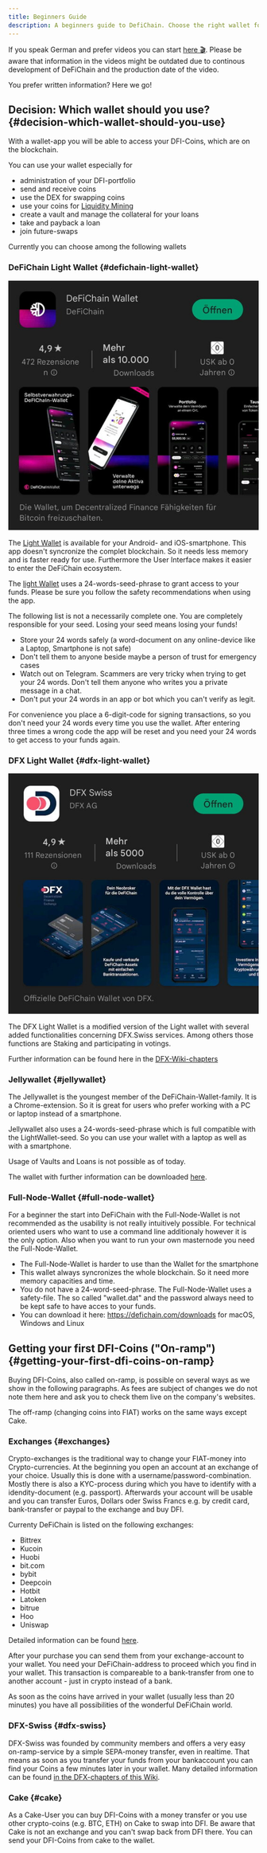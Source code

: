 ```yaml
---
title: Beginners Guide
description: A beginners guide to DefiChain. Choose the right wallet for your needs and buy DFI coins on an exchange.  
---
```


If you speak German and prefer videos you can start [here 🎬](https://www.youtube.com/watch?v=q4MUebLlLzM&list=PLc-FB8e3YKYtju2G0O7bcUB1FE2t2SD0j). Please be aware that information in the videos might be outdated due to continous development of DeFiChain and the production date of the video.

You prefer written information? Here we go!

## Decision: Which wallet should you use? {#decision-which-wallet-should-you-use}

With a wallet-app you will be able to access your DFI-Coins, which are on the blockchain.

You can use your wallet especially for

- administration of your DFI-portfolio
- send and receive coins
- use the DEX for swapping coins
- use your coins for [Liquidity Mining](./Liquidity_Mining.md)
- create a vault and manage the collateral for your loans
- take and payback a loan
- join future-swaps

Currently you can choose among the following wallets

### DeFiChain Light Wallet {#defichain-light-wallet}

![](./../media/beginnersguide_EN_01.jpg)

The [Light Wallet](./Lightwallet.md) is available for your Android- and iOS-smartphone. This app doesn't syncronize the complet blockchain. So it needs less memory and is faster ready for use. Furthermore the User Interface makes it easier to enter the DeFiChain ecosystem.

The [light Wallet](./Lightwallet.md) uses a 24-words-seed-phrase to grant access to your funds. Please be sure you follow the safety recommendations when using the app.

The following list is not a necessarily complete one. You are completely responsible for your seed. Losing your seed means losing your funds!

- Store your 24 words safely (a word-document on any online-device like a Laptop, Smartphone is not safe)
- Don't tell them to anyone beside maybe a person of trust for emergency cases
- Watch out on Telegram. Scammers are very tricky when trying to get your 24 words. Don't tell them anyone who writes you a private message in a chat.
- Don't put your 24 words in an app or bot which you can't verify as legit.

For convenience you place a 6-digit-code for signing transactions, so you don't need your 24 words every time you use the wallet. After entering three times a wrong code the app will be reset and you need your 24 words to get access to your funds again.

### DFX Light Wallet {#dfx-light-wallet}

![](./../media/beginnersguide_EN_02.jpg)

The DFX Light Wallet is a modified version of the Light wallet with several added functionalities concerning DFX.Swiss services. Among others those functions are Staking and participating in votings.

Further information can be found here in the [DFX-Wiki-chapters](./DFX_FAQ.md)

### Jellywallet {#jellywallet}

The Jellywallet is the youngest member of the DeFiChain-Wallet-family. It is a Chrome-extension. So it is great for users who prefer working with a PC or laptop instead of a smartphone.

Jellywallet also uses a 24-words-seed-phrase which is full compatible with the LightWallet-seed. So you can use your wallet with a laptop as well as with a smartphone.

Usage of Vaults and Loans is not possible as of today.

The wallet with further information can be downloaded [here](https://jellywallet.io/).

### Full-Node-Wallet {#full-node-wallet}

For a beginner the start into DeFiChain with the Full-Node-Wallet is not recommended as the usability is not really intuitively possible. For technical oriented users who want to use a command line additionaly however it is the only option. Also when you want to run your own masternode you need the Full-Node-Wallet.

-   The Full-Node-Wallet is harder to use than the Wallet for the smartphone
-   This wallet always syncronizes the whole blockchain. So it need more memory capacities and time.
-   You do not have a 24-word-seed-phrase. The Full-Node-Wallet uses a safety-file. The so called "wallet.dat" and the password always need to be kept safe to have acces to your funds.
-   You can download it here: <https://defichain.com/downloads> for macOS, Windows and Linux

## Getting your first DFI-Coins ("On-ramp") {#getting-your-first-dfi-coins-on-ramp}

Buying DFI-Coins, also called on-ramp, is possible on several ways as we show in the following paragraphs. As fees are subject of changes we do not note them here and ask you to check them live on the company's websites.

The off-ramp (changing coins into FIAT) works on the same ways except Cake.

### Exchanges {#exchanges}

Crypto-exchanges is the traditional way to change your FIAT-money into Crypto-currencies. At the beginning you open an account at an exchange of your choice. Usually this is done with a username/password-combination. Mostly there is also a KYC-process during which you have to identify with a idendity-document (e.g. passport). Afterwards your account will be usable and you can transfer Euros, Dollars oder Swiss Francs e.g. by credit card, bank-transfer or paypal to the exchange and buy DFI.

Currenty DeFiChain is listed on the following exchanges:

- Bittrex
- Kucoin
- Huobi
- bit.com
- bybit
- Deepcoin
- Hotbit
- Latoken
- bitrue
- Hoo
- Uniswap

Detailed information can be found [here](https://defichain-ecosystem.com/de/overview/exchanges/).

After your purchase you can send them from your exchange-account to your wallet. You need your DeFiChain-address to proceed which you find in your wallet. This transaction is compareable to a bank-transfer from one to another account - just in crypto instead of a bank.

As soon as the coins have arrived in your wallet (usually less than 20 minutes) you have all possibilities of the wonderful DeFiChain world.

### DFX-Swiss {#dfx-swiss}

DFX-Swiss was founded by community members and offers a very easy on-ramp-service by a simple SEPA-money transfer, even in realtime. That means as soon as you transfer your funds from your bankaccount you can find your Coins a few minutes later in your wallet. Many detailed information can be found [in the DFX-chapters of this Wiki](./DFX_FAQ.md).

### Cake {#cake}

As a Cake-User you can buy DFI-Coins with a money transfer or you use other crypto-coins (e.g. BTC, ETH) on Cake to swap into DFI. Be aware that Cake is not an exchange and you can't swap back from DFI there. You can send your DFI-Coins from cake to the wallet.
